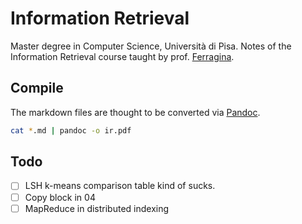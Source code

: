 # Information Retrieval

Master degree in Computer Science, Università di Pisa.
Notes of the Information Retrieval course taught by prof. [Ferragina](http://pages.di.unipi.it/ferragina/).

## Compile
The markdown files are thought to be converted via [Pandoc](https://pandoc.org/).

```sh
cat *.md | pandoc -o ir.pdf
```

## Todo

- [ ] LSH k-means comparison table kind of sucks.
- [ ] Copy block in 04
- [ ] MapReduce in distributed indexing
